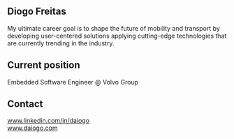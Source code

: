 ## Diogo Freitas
My ultimate career goal is to shape the future of mobility and transport by developing user-centered solutions applying cutting-edge technologies that are currently trending in the industry.

## Current position
Embedded Software Engineer @ Volvo Group

<!--
## Professional Interests
- ECU Software Development
- Autonomous Vehicles
- Advanced Driver Assistance Systems (ADAS)
- Connected Cars (V2X)
- Electromobility
- Intelligent Transportation Systems (ITS)
-->

## Contact
www.linkedin.com/in/daiogo  
www.daiogo.com  

